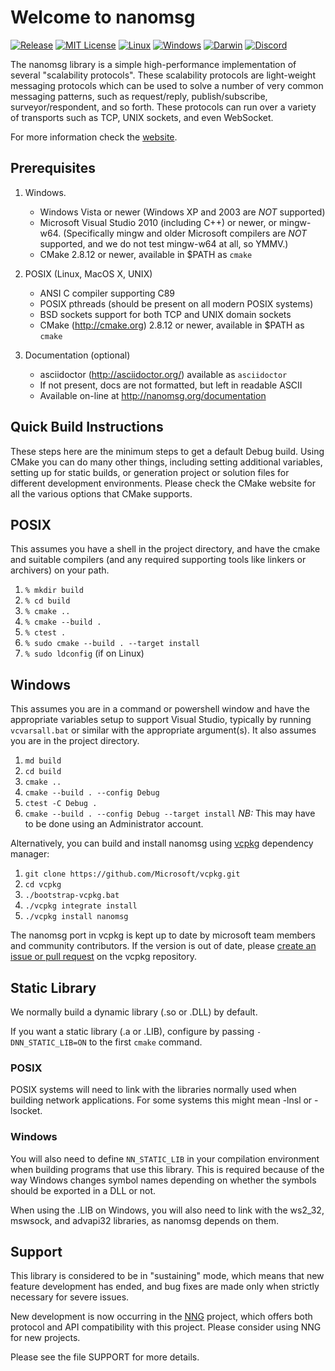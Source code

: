 Welcome to nanomsg
==================

[![Release](https://img.shields.io/github/release/nanomsg/nanomsg.svg)](https://github.com/nanomsg/nanomsg/releases/latest)
[![MIT License](https://img.shields.io/badge/license-MIT-blue.svg)](https://github.com/nanomsg/nanomsg/blob/master/COPYING)
[![Linux](https://img.shields.io/github/workflow/status/nanomsg/nanomsg/linux?logoColor=grey&logo=linux&label=)](https://github.com/nanomsg/nanomsg/actions/workflows/linux.yml)
[![Windows](https://img.shields.io/github/workflow/status/nanomsg/nanomsg/windows?logoColor=grey&logo=windows&label=)](https://github.com/nanomsg/nanomsg/actions/workflows/windows.yml)
[![Darwin](https://img.shields.io/github/workflow/status/nanomsg/nanomsg/darwin?logoColor=grey&logo=apple&label=)](https://github.com/nanomsg/nanomsg/actions/workflows/darwin.yml)
[![Discord](https://img.shields.io/discord/639573728212156478?label=&logo=discord)](https://discord.com/channels/639573728212156478/639574516812742686)

The nanomsg library is a simple high-performance implementation of several
"scalability protocols". These scalability protocols are light-weight messaging
protocols which can be used to solve a number of very common messaging
patterns, such as request/reply, publish/subscribe, surveyor/respondent,
and so forth.  These protocols can run over a variety of transports such
as TCP, UNIX sockets, and even WebSocket.

For more information check the [website](http://nanomsg.org).

Prerequisites
-------------

1. Windows.
   * Windows Vista or newer (Windows XP and 2003 are *NOT* supported)
   * Microsoft Visual Studio 2010 (including C++) or newer, or mingw-w64.
     (Specifically mingw and older Microsoft compilers are *NOT* supported,
     and we do not test mingw-w64 at all, so YMMV.)
   * CMake 2.8.12 or newer, available in $PATH as `cmake`

2. POSIX (Linux, MacOS X, UNIX)
   * ANSI C compiler supporting C89
   * POSIX pthreads (should be present on all modern POSIX systems)
   * BSD sockets support for both TCP and UNIX domain sockets
   * CMake (http://cmake.org) 2.8.12 or newer, available in $PATH as `cmake`

3. Documentation (optional)
   * asciidoctor (http://asciidoctor.org/) available as `asciidoctor`
   * If not present, docs are not formatted, but left in readable ASCII
   * Available on-line at http://nanomsg.org/documentation

Quick Build Instructions
------------------------

These steps here are the minimum steps to get a default Debug
build.  Using CMake you can do many other things, including
setting additional variables, setting up for static builds, or
generation project or solution files for different development
environments.  Please check the CMake website for all the various
options that CMake supports.

## POSIX

This assumes you have a shell in the project directory, and have
the cmake and suitable compilers (and any required supporting tools
like linkers or archivers) on your path.

1.  `% mkdir build`
2.  `% cd build`
3.  `% cmake ..`
4.  `% cmake --build .`
5.  `% ctest .`
6.  `% sudo cmake --build . --target install`
7.  `% sudo ldconfig` (if on Linux)

## Windows

This assumes you are in a command or powershell window and have
the appropriate variables setup to support Visual Studio, typically
by running `vcvarsall.bat` or similar with the appropriate argument(s).
It also assumes you are in the project directory.

1.  `md build`
2.  `cd build`
3.  `cmake ..`
4.  `cmake --build . --config Debug`
5.  `ctest -C Debug .`
6.  `cmake --build . --config Debug --target install`
    *NB:* This may have to be done using an Administrator account.

Alternatively, you can build and install nanomsg using [vcpkg](https://github.com/microsoft/vcpkg/) dependency manager:

1.  `git clone https://github.com/Microsoft/vcpkg.git`
2.  `cd vcpkg`
3.  `./bootstrap-vcpkg.bat`
4.  `./vcpkg integrate install`
5.  `./vcpkg install nanomsg`

The nanomsg port in vcpkg is kept up to date by microsoft team members and community contributors.
If the version is out of date, please [create an issue or pull request](https://github.com/Microsoft/vcpkg) on the vcpkg repository.

Static Library
--------------

We normally build a dynamic library (.so or .DLL) by default.

If you want a static library (.a or .LIB), configure by passing
`-DNN_STATIC_LIB=ON` to the first `cmake` command.

### POSIX

POSIX systems will need to link with the libraries normally used when building
network applications.  For some systems this might mean -lnsl or -lsocket.

### Windows

You will also need to define `NN_STATIC_LIB` in your compilation environment
when building programs that use this library.  This is required because of
the way Windows changes symbol names depending on whether the symbols should
be exported in a DLL or not.

When using the .LIB on Windows, you will also need to link with the
ws2_32, mswsock, and advapi32 libraries, as nanomsg depends on them.

Support
-------

This library is considered to be in "sustaining" mode, which means that new
feature development has ended, and bug fixes are made only when strictly
necessary for severe issues.

New development is now occurring in the [NNG](https://github.com/nanomsg/nng)
project, which offers both protocol and API compatibility with this project.
Please consider using NNG for new projects.

Please see the file SUPPORT for more details.

